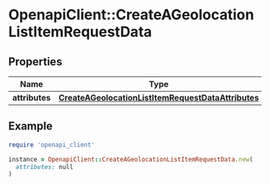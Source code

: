# OpenapiClient::CreateAGeolocationListItemRequestData

## Properties

| Name | Type | Description | Notes |
| ---- | ---- | ----------- | ----- |
| **attributes** | [**CreateAGeolocationListItemRequestDataAttributes**](CreateAGeolocationListItemRequestDataAttributes.md) |  | [optional] |

## Example

```ruby
require 'openapi_client'

instance = OpenapiClient::CreateAGeolocationListItemRequestData.new(
  attributes: null
)
```

